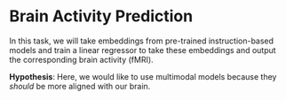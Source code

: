 # Brain Activity Prediction

In this task, we will take embeddings from pre-trained instruction-based models and train a linear regressor to take 
these embeddings and output the corresponding brain activity (fMRI).

**Hypothesis**: Here, we would like to use multimodal models because they _should_ be more aligned with our brain.

